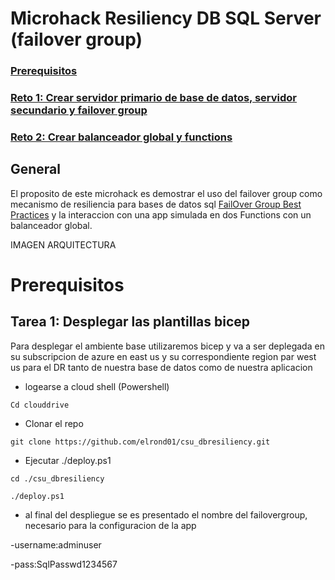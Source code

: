# Microhack Resiliency DB SQL Server (failover group)

### [Prerequisitos](#prerequisitos)

### [Reto 1: Crear servidor primario de base de datos, servidor secundario y failover group](#reto-1-crear-servidores-sql-failover)

### [Reto 2: Crear balanceador global y functions](#reto-2-crear-balanceadorglobal-functions)

## General
El proposito de este microhack es demostrar el uso del failover group como mecanismo de resiliencia para bases de datos sql [FailOver Group Best Practices](https://learn.microsoft.com/en-us/azure/azure-sql/database/auto-failover-group-sql-db?view=azuresql&tabs=azure-powershell) y la interaccion con una app simulada en dos Functions con un balanceador global.

IMAGEN ARQUITECTURA

# Prerequisitos

## Tarea 1: Desplegar las plantillas bicep 

Para desplegar el ambiente base utilizaremos bicep y va a ser deplegada en su subscripcion de azure en east us y su correspondiente region par west us para el DR tanto de nuestra base de datos como de nuestra aplicacion

- logearse a cloud shell (Powershell)

`Cd clouddrive`

- Clonar el repo 

`git clone https://github.com/elrond01/csu_dbresiliency.git`

- Ejecutar ./deploy.ps1

`cd ./csu_dbresiliency`

`./deploy.ps1`

- al final del despliegue se es presentado el nombre del failovergroup, necesario para la configuracion de la app

-username:adminuser

-pass:SqlPasswd1234567
